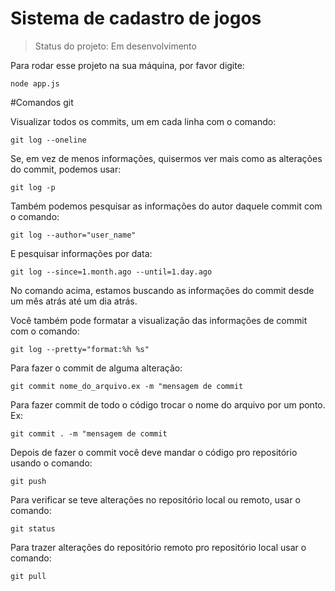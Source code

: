 <h1>Sistema de cadastro de jogos</h1>

>Status do projeto: Em desenvolvimento

Para rodar esse projeto na sua máquina, por favor digite:
```
node app.js
```

#Comandos git

Visualizar todos os commits, um em cada linha com o comando:
```
git log --oneline
```
Se, em vez de menos informações, quisermos ver mais como as alterações do commit, podemos usar:
```
git log -p
```
Também podemos pesquisar as informações do autor daquele commit com o comando:
```
git log --author="user_name"
```
E pesquisar informações por data:
```
git log --since=1.month.ago --until=1.day.ago
```
No comando acima, estamos buscando as informações do commit desde um mês atrás até um dia atrás.

Você também pode formatar a visualização das informações de commit com o comando:
```
git log --pretty="format:%h %s"
```
Para fazer o commit de alguma alteração:
```
git commit nome_do_arquivo.ex -m "mensagem de commit
```
Para fazer commit de todo o código trocar o nome do arquivo por um ponto. Ex:
```
git commit . -m "mensagem de commit
```
Depois de fazer o commit você deve mandar o código pro repositório usando o comando:
```
git push
```
Para verificar se teve alterações no repositório local ou remoto, usar o comando:
```
git status
```
Para trazer alterações do repositório remoto pro repositório local usar o comando:
```
git pull
```
